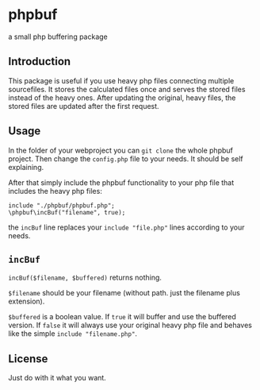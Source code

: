 # phpbuf

a small php buffering package

## Introduction

This package is useful if you use heavy php files connecting multiple
sourcefiles. It stores the calculated files once and serves the stored files instead of the heavy ones. After updating the original, heavy files, the stored files are updated after the first request.

## Usage

In the folder of your webproject you can `git clone` the whole phpbuf project. Then change the `config.php` file to your needs. It should be self explaining.

After that simply include the phpbuf functionality to your php file that includes the heavy php files:

	include "./phpbuf/phpbuf.php";
	\phpbuf\incBuf("filename", true);

the `incBuf` line replaces your `include "file.php"` lines according to your needs.

## `incBuf`

`incBuf($filename, $buffered)` returns nothing.

`$filename` should be your filename (without path. just the filename plus extension).

`$buffered` is a boolean value. If `true` it will buffer and use the buffered version. If `false` it will always use your original heavy php file and behaves like the simple `include "filename.php"`.

## License

Just do with it what you want.
